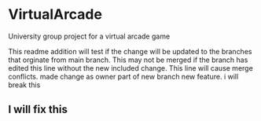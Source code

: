 # VirtualArcade
 University group project for a virtual arcade game

 This readme addition will test if the change will be updated to the branches that orginate from main branch.
 This may not be merged if the branch has edited this line without the new included change.
 This line will cause merge conflicts.
 made change as owner
 part of new branch
 new feature.
i will break this

## I will fix this
